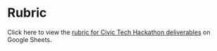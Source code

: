 # Rubric

Click here to view the [rubric for Civic Tech Hackathon deliverables](https://docs.google.com/spreadsheets/d/1NooPoda9wb4EOKGYWLsMWCWXYOy9fq0FuS0lDaCv0IU/edit?gid=35795624#gid=35795624) on Google Sheets.